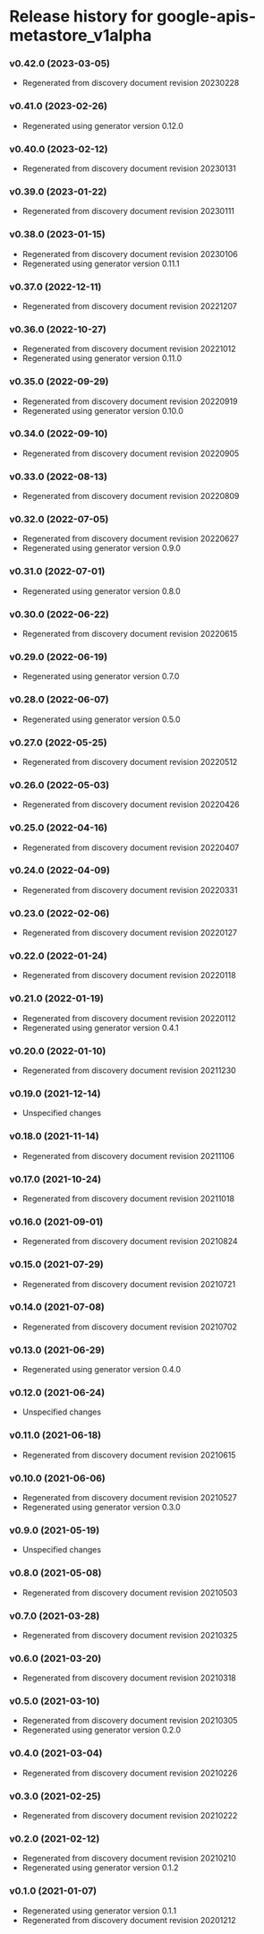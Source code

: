 # Release history for google-apis-metastore_v1alpha

### v0.42.0 (2023-03-05)

* Regenerated from discovery document revision 20230228

### v0.41.0 (2023-02-26)

* Regenerated using generator version 0.12.0

### v0.40.0 (2023-02-12)

* Regenerated from discovery document revision 20230131

### v0.39.0 (2023-01-22)

* Regenerated from discovery document revision 20230111

### v0.38.0 (2023-01-15)

* Regenerated from discovery document revision 20230106
* Regenerated using generator version 0.11.1

### v0.37.0 (2022-12-11)

* Regenerated from discovery document revision 20221207

### v0.36.0 (2022-10-27)

* Regenerated from discovery document revision 20221012
* Regenerated using generator version 0.11.0

### v0.35.0 (2022-09-29)

* Regenerated from discovery document revision 20220919
* Regenerated using generator version 0.10.0

### v0.34.0 (2022-09-10)

* Regenerated from discovery document revision 20220905

### v0.33.0 (2022-08-13)

* Regenerated from discovery document revision 20220809

### v0.32.0 (2022-07-05)

* Regenerated from discovery document revision 20220627
* Regenerated using generator version 0.9.0

### v0.31.0 (2022-07-01)

* Regenerated using generator version 0.8.0

### v0.30.0 (2022-06-22)

* Regenerated from discovery document revision 20220615

### v0.29.0 (2022-06-19)

* Regenerated using generator version 0.7.0

### v0.28.0 (2022-06-07)

* Regenerated using generator version 0.5.0

### v0.27.0 (2022-05-25)

* Regenerated from discovery document revision 20220512

### v0.26.0 (2022-05-03)

* Regenerated from discovery document revision 20220426

### v0.25.0 (2022-04-16)

* Regenerated from discovery document revision 20220407

### v0.24.0 (2022-04-09)

* Regenerated from discovery document revision 20220331

### v0.23.0 (2022-02-06)

* Regenerated from discovery document revision 20220127

### v0.22.0 (2022-01-24)

* Regenerated from discovery document revision 20220118

### v0.21.0 (2022-01-19)

* Regenerated from discovery document revision 20220112
* Regenerated using generator version 0.4.1

### v0.20.0 (2022-01-10)

* Regenerated from discovery document revision 20211230

### v0.19.0 (2021-12-14)

* Unspecified changes

### v0.18.0 (2021-11-14)

* Regenerated from discovery document revision 20211106

### v0.17.0 (2021-10-24)

* Regenerated from discovery document revision 20211018

### v0.16.0 (2021-09-01)

* Regenerated from discovery document revision 20210824

### v0.15.0 (2021-07-29)

* Regenerated from discovery document revision 20210721

### v0.14.0 (2021-07-08)

* Regenerated from discovery document revision 20210702

### v0.13.0 (2021-06-29)

* Regenerated using generator version 0.4.0

### v0.12.0 (2021-06-24)

* Unspecified changes

### v0.11.0 (2021-06-18)

* Regenerated from discovery document revision 20210615

### v0.10.0 (2021-06-06)

* Regenerated from discovery document revision 20210527
* Regenerated using generator version 0.3.0

### v0.9.0 (2021-05-19)

* Unspecified changes

### v0.8.0 (2021-05-08)

* Regenerated from discovery document revision 20210503

### v0.7.0 (2021-03-28)

* Regenerated from discovery document revision 20210325

### v0.6.0 (2021-03-20)

* Regenerated from discovery document revision 20210318

### v0.5.0 (2021-03-10)

* Regenerated from discovery document revision 20210305
* Regenerated using generator version 0.2.0

### v0.4.0 (2021-03-04)

* Regenerated from discovery document revision 20210226

### v0.3.0 (2021-02-25)

* Regenerated from discovery document revision 20210222

### v0.2.0 (2021-02-12)

* Regenerated from discovery document revision 20210210
* Regenerated using generator version 0.1.2

### v0.1.0 (2021-01-07)

* Regenerated using generator version 0.1.1
* Regenerated from discovery document revision 20201212

